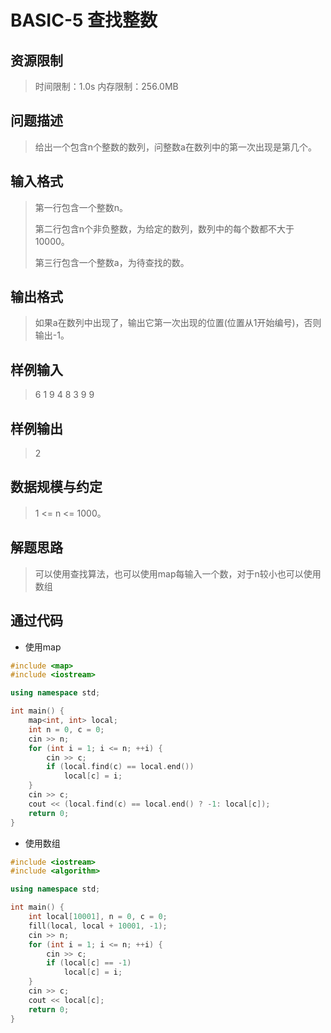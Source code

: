 # BASIC-5 查找整数

## 资源限制

>时间限制：1.0s  内存限制：256.0MB

## 问题描述

> 给出一个包含n个整数的数列，问整数a在数列中的第一次出现是第几个。

## 输入格式

> 第一行包含一个整数n。
>
> 第二行包含n个非负整数，为给定的数列，数列中的每个数都不大于10000。
>
> 第三行包含一个整数a，为待查找的数。

## 输出格式

> 如果a在数列中出现了，输出它第一次出现的位置(位置从1开始编号)，否则输出-1。

## 样例输入

> 6
> 1 9 4 8 3 9
> 9

## 样例输出

> 2

## 数据规模与约定

> 1 <= n <= 1000。

## 解题思路

> 可以使用查找算法，也可以使用map每输入一个数，对于n较小也可以使用数组

## 通过代码

- 使用map

```cpp
#include <map>
#include <iostream>

using namespace std;

int main() {
    map<int, int> local;
    int n = 0, c = 0;
    cin >> n;
    for (int i = 1; i <= n; ++i) {
        cin >> c;
        if (local.find(c) == local.end())
            local[c] = i;
    }
    cin >> c;
    cout << (local.find(c) == local.end() ? -1: local[c]);
    return 0;
}
```

- 使用数组

```cpp
#include <iostream>
#include <algorithm>

using namespace std;

int main() {
    int local[10001], n = 0, c = 0;
    fill(local, local + 10001, -1);
    cin >> n;
    for (int i = 1; i <= n; ++i) {
        cin >> c;
        if (local[c] == -1)
            local[c] = i;
    }
    cin >> c;
    cout << local[c];
    return 0;
}
```

